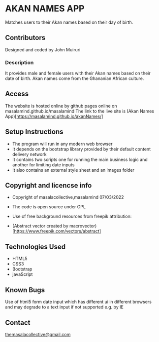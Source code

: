 # AKAN NAMES APP
Matches users to their Akan names based on their day of birth.


## Contributors
Designed and coded by John Muiruri 

### Description
It provides male and female users with their Akan names based on their date of birth.
Akan names come from the Ghananian African culture. 

## Access 
The website is hosted online by github pages online on masalamind.github.io/masalamind 
The link to the live site is 
(Akan Names App)[https://masalamind.github.io/akanNames/]

## Setup Instructions 
- The program will run in any modern web browser
- It depends on the bootstrap library provided by their default content delivery network 
- It contains two scripts one for running the main business logic and another for limiting date inputs 
- It also contains an external style sheet and an images folder

## Copyright and licencse info
- Copyright of masalacollective,masalamind 
07/03/2022

- The code is open source under GPL 

- Use of free background resources from freepik
attribution: 

- (Abstract vector created by macrovector)[https://www.freepik.com/vectors/abstract]

## Technologies Used
- HTML5
- CSS3
- Bootstrap
- javaScript

## Known Bugs
Use of html5 form date input which has different ui in different browsers and may degrade to a text input if not supported e.g. by IE


## Contact 

themasalacollective@gmail.com

